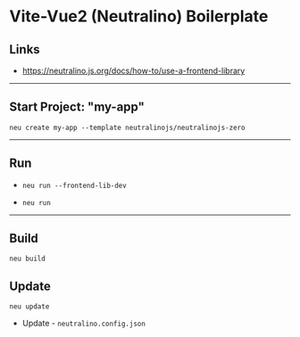 # Vite-Vue2 (Neutralino) Boilerplate

## Links

- https://neutralino.js.org/docs/how-to/use-a-frontend-library

---

## Start Project: "my-app"

`neu create my-app --template neutralinojs/neutralinojs-zero`

---

## Run

- `neu run --frontend-lib-dev`

- `neu run`

---

## Build

`neu build`

## Update

`neu update`

- Update - `neutralino.config.json`
